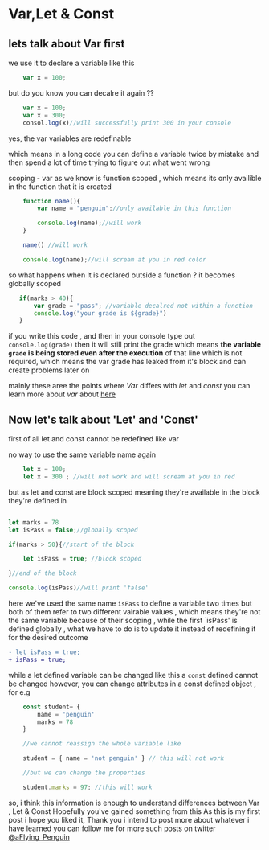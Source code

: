 # Var,Let & Const

## lets talk about **Var** first

we use it to declare a variable like this

```js
    var x = 100;
```
but do you know you can decalre it again ??
```js
    var x = 100;
    var x = 300;
    consol.log(x)//will successfully print 300 in your console

```
yes, the var variables are redefinable 

which means in a long code you can define a variable twice by mistake  and then spend a lot of time trying to figure out what went wrong 

 scoping -
 var as we know is function scoped , which means its only availible in the function that it is created 
```js
    function name(){
        var name = "penguin";//only available in this function

        console.log(name);//will work
    }

    name() //will work

    console.log(name);//will scream at you in red color

```


 so what happens when it is declared outside a function ?
 it becomes globally scoped

 ```js
    if(marks > 40){
        var grade = "pass"; //variable decalred not within a function 
        console.log("your grade is ${grade}")
    }

 ```
 if you write this code , and then in your console type out `console.log(grade)` then it will still print the grade which means **the variable `grade` is being stored even after the execution** of that line which is not required,  which means the var grade has leaked from it's block and can create problems later on 



mainly these aree the points where  _Var_ differs with _let_ and _const_
 you can learn more about _var_ about [here](https://developer.mozilla.org/en-US/docs/Web/JavaScript/Reference/Statements/var "MDN Webdocs Var")


## Now let's talk about 'Let' and 'Const' 

first of all let and const cannot be redefined like var 

no way to use the same variable name again 

```js
    let x = 100;
    let x = 300 ; //will not work and will scream at you in red 
```
but as let and const are block scoped meaning they're available in the block they're defined in 

```js

let marks = 78
let isPass = false;//globally scoped 

if(marks > 50){//start of the block

    let isPass = true; //block scoped

}//end of the block

console.log(isPass)//will print 'false'
```
here we've used the same name `isPass` to define a variable two times but both of them refer to two different vairable values , which means they're not the same variable because of their scoping , while the first `isPass' is defined globally , what we have to do is to update it instead of redefining it for the desired outcome 

```diff
- let isPass = true; 
+ isPass = true;
```

while a let defined variable can be changed like this a `const` defined cannot be changed however, you can change attributes in a const defined object , for e.g

```js
    const student= {
        name = 'penguin'
        marks = 78
    }

    //we cannot reassign the whole variable like

    student = { name = 'not penguin' } // this will not work

    //but we can change the properties 

    student.marks = 97; //this will work


```

so, i think this information is enough to understand differences between Var , Let & Const 
Hopefully you've gained something from this
As this is my first post i hope you liked it, Thank you
i intend to post more about whatever i have learned you can follow me for more such posts on twitter [@aFlying_Penguin](https://twitter.com/aFlying_Penguin)